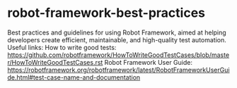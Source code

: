 # robot-framework-best-practices

Best practices and guidelines for using Robot Framework, aimed at helping developers create efficient, maintainable, and high-quality test automation.
Useful links: How to write good tests: https://github.com/robotframework/HowToWriteGoodTestCases/blob/master/HowToWriteGoodTestCases.rst
Robot Framework User Guide: https://robotframework.org/robotframework/latest/RobotFrameworkUserGuide.html#test-case-name-and-documentation
